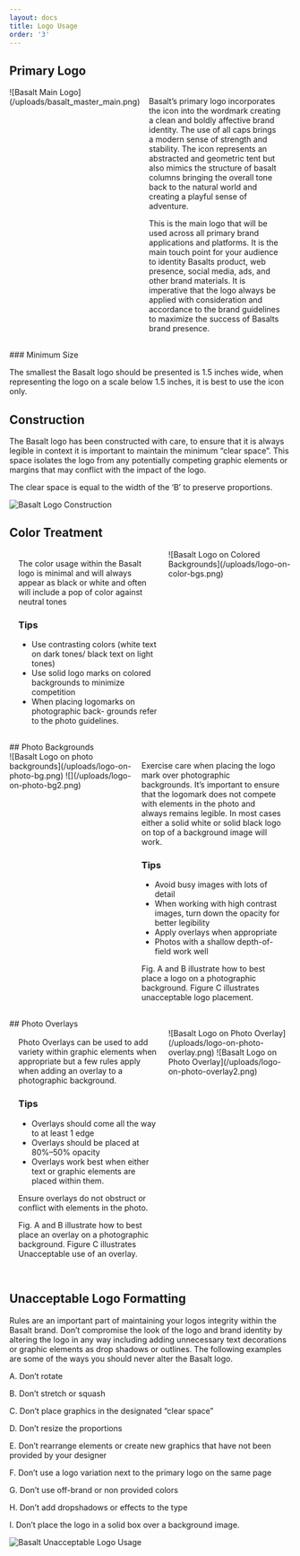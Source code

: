 ```yaml
---
layout: docs
title: Logo Usage
order: '3'
---
```

<style>
.flex {
  display: flex;
}
.text-content {
  padding: 1rem;
  max-width: 50%;
}
.block {
  display: block;
}
</style>
## Primary Logo
<div class="flex">
![Basalt Main Logo](/uploads/basalt_master_main.png)

<div class="text-content">
Basalt’s primary logo incorporates the icon into the wordmark creating a clean and boldly affective brand identity. The use of all caps brings a modern sense of strength and stability. The icon represents an abstracted and geometric tent but also mimics the structure of basalt columns bringing the overall tone back to the natural world and creating a playful sense of adventure.

This is the main logo that will be used across all primary brand applications and platforms. It is the main touch point for your audience to identity Basalts product, web presence, social media, ads, and other brand materials. It is imperative that the logo always be applied with consideration and accordance to the brand guidelines to maximize the success of Basalts brand presence.
</div>
</div>
### Minimum Size

The smallest the Basalt logo should be presented is 1.5 inches wide, when representing the logo on a scale below 1.5 inches, it is best to use the icon only.

## Construction

The Basalt logo has been constructed with care, to ensure that it is always legible in context it is important to maintain the minimum “clear space”. This space isolates the logo from any potentially competing graphic elements or margins that may conflict with the impact of the logo.

The clear space is equal to the width of the ‘B’ to preserve proportions.

![Basalt Logo Construction](/uploads/logo-construction.png)

## Color Treatment
<div class="flex">
<div class="text-content">
The color usage within the Basalt logo is minimal and will always appear as black or white and often will include a pop of color against neutral tones

### Tips

* Use contrasting colors (white text on dark tones/ black text on light tones)
* Use solid logo marks on colored backgrounds to minimize competition
* When placing logomarks on photographic back- grounds refer to the photo guidelines.
</div>
![Basalt Logo on Colored Backgrounds](/uploads/logo-on-color-bgs.png)
</div>
## Photo Backgrounds
<div class="flex">
<div class="block">
![Basalt Logo on photo backgrounds](/uploads/logo-on-photo-bg.png)
![](/uploads/logo-on-photo-bg2.png)
</div>
<div class="text-content">
Exercise care when placing the logo mark over photographic backgrounds. It’s important to ensure that the logomark does not compete with elements in the photo and always remains legible. In most cases either a solid white or solid black logo on top of a background image will work.

### Tips

* Avoid busy images with lots of detail
* When working with high contrast images, turn down the opacity for better legibility
* Apply overlays when appropriate
* Photos with a shallow depth-of-field work well

Fig. A and B illustrate how to best place a logo on a photographic background. Figure C illustrates unacceptable logo placement.
</div>
</div>
## Photo Overlays
<div class="flex">
<div class="text-content">
Photo Overlays can be used to add variety within graphic elements when appropriate but a few rules apply when adding an overlay to a photographic background.

### Tips

* Overlays should come all the way to at least 1 edge
* Overlays should be placed at 80%–50% opacity
* Overlays work best when either text or graphic elements are placed within them.

Ensure overlays do not obstruct or conflict with elements in the photo.

Fig. A and B illustrate how to best place an overlay on a photographic background. Figure C illustrates Unacceptable use of an overlay.
</div>
<div class="block">
![Basalt Logo on Photo Overlay](/uploads/logo-on-photo-overlay.png)
![Basalt Logo on Photo Overlay](/uploads/logo-on-photo-overlay2.png)
</div>
</div>

## Unacceptable Logo Formatting

Rules are an important part of maintaining your logos integrity within the Basalt brand. Don’t compromise the look of the logo and brand identity by altering the logo in any way including adding unnecessary text decorations or graphic elements as drop shadows or outlines. The following examples are some of the ways you should never alter the Basalt logo.

A. Don’t rotate

B. Don’t stretch or squash

C. Don’t place graphics in the designated “clear space”

D. Don’t resize the proportions

E. Don’t rearrange elements or create new graphics that have not been provided by your designer

F. Don’t use a logo variation next to the primary logo on the same page

G. Don’t use off-brand or non provided colors

H. Don’t add dropshadows or effects to the type

I. Don’t place the logo in a solid box over a background image.

![Basalt Unacceptable Logo Usage](/uploads/logo-unacceptable-formats.png)
